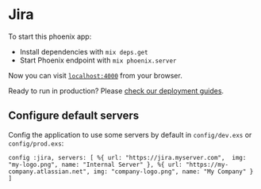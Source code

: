 # Jira

To start this phoenix app:

  * Install dependencies with `mix deps.get`
  * Start Phoenix endpoint with `mix phoenix.server`

Now you can visit [`localhost:4000`](http://localhost:4000) from your browser.

Ready to run in production? Please [check our deployment guides](http://www.phoenixframework.org/docs/deployment).

## Configure default servers

Config the application to use some servers by default in `config/dev.exs` or `config/prod.exs`:

`config :jira,
  servers: [
    %{
      url: "https://jira.myserver.com", 
      img: "my-logo.png",
      name: "Internal Server"
    },
    %{
      url: "https://my-company.atlassian.net",
      img: "company-logo.png",
      name: "My Company"
    }
  ]`
